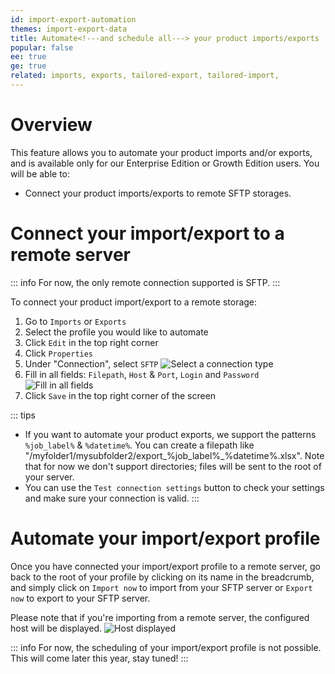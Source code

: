 ```yaml
---
id: import-export-automation
themes: import-export-data
title: Automate<!---and schedule all---> your product imports/exports
popular: false
ee: true
ge: true
related: imports, exports, tailored-export, tailored-import,
---
```


# Overview

This feature allows you to automate your product imports and/or exports, and is available only for our Enterprise Edition or Growth Edition users.
You will be able to:
* Connect your product imports/exports to remote SFTP storages.
<!---* Automate them by scheduling their executions.--->

# Connect your import/export to a remote server

::: info
For now, the only remote connection supported is SFTP.
:::

To connect your product import/export to a remote storage:
1. Go to `Imports` or `Exports`
1. Select the profile you would like to automate
1. Click `Edit` in the top right corner
1. Click `Properties`
1. Under "Connection", select `SFTP`
![Select a connection type](../img/Automation_connection_type.png)
1. Fill in all fields: `Filepath`, `Host` & `Port`, `Login` and `Password`
![Fill in all fields](../img/Automation_SFTP_configured.png)
1. Click `Save` in the top right corner of the screen

::: tips
* If you want to automate your product exports, we support the patterns `%job_label%` & `%datetime%`. You can create a filepath like "/myfolder1/mysubfolder2/export_%job_label%_%datetime%.xlsx". Note that for now we don't support directories; files will be sent to the root of your server.
* You can use the `Test connection settings` button to check your settings and make sure your connection is valid.
:::

# Automate your import/export profile

Once you have connected your import/export profile to a remote server, go back to the root of your profile by clicking on its name in the breadcrumb, and simply click on `Import now` to import from your SFTP server or `Export now` to export to your SFTP server.

Please note that if you're importing from a remote server, the configured host will be displayed.
![Host displayed](../img/Automation_import_host_displayed.png)

::: info
For now, the scheduling of your import/export profile is not possible. This will come later this year, stay tuned!
:::
